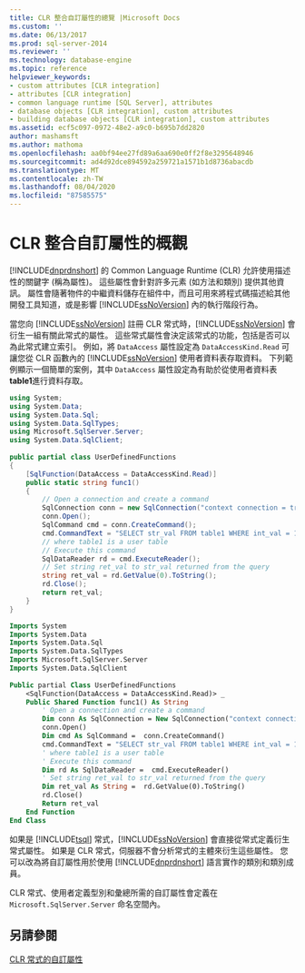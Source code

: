 ```yaml
---
title: CLR 整合自訂屬性的總覽 |Microsoft Docs
ms.custom: ''
ms.date: 06/13/2017
ms.prod: sql-server-2014
ms.reviewer: ''
ms.technology: database-engine
ms.topic: reference
helpviewer_keywords:
- custom attributes [CLR integration]
- attributes [CLR integration]
- common language runtime [SQL Server], attributes
- database objects [CLR integration], custom attributes
- building database objects [CLR integration], custom attributes
ms.assetid: ecf5c097-0972-48e2-a9c0-b695b7dd2820
author: mashamsft
ms.author: mathoma
ms.openlocfilehash: aa0bf94ee27fd89a6aa690e0ff2f8e3295648946
ms.sourcegitcommit: ad4d92dce894592a259721a1571b1d8736abacdb
ms.translationtype: MT
ms.contentlocale: zh-TW
ms.lasthandoff: 08/04/2020
ms.locfileid: "87585575"
---
```

# <a name="overview-of-clr-integration-custom-attributes"></a>CLR 整合自訂屬性的概觀
  [!INCLUDE[dnprdnshort](../../includes/dnprdnshort-md.md)] 的 Common Language Runtime (CLR) 允許使用描述性的關鍵字 (稱為屬性)。 這些屬性會針對許多元素 (如方法和類別) 提供其他資訊。 屬性會隨著物件的中繼資料儲存在組件中，而且可用來將程式碼描述給其他開發工具知道，或是影響 [!INCLUDE[ssNoVersion](../../includes/ssnoversion-md.md)] 內的執行階段行為。  
  
 當您向 [!INCLUDE[ssNoVersion](../../includes/ssnoversion-md.md)] 註冊 CLR 常式時，[!INCLUDE[ssNoVersion](../../includes/ssnoversion-md.md)] 會衍生一組有關此常式的屬性。 這些常式屬性會決定該常式的功能，包括是否可以為此常式建立索引。 例如，將 `DataAccess` 屬性設定為 `DataAccessKind.Read` 可讓您從 CLR 函數內的 [!INCLUDE[ssNoVersion](../../includes/ssnoversion-md.md)] 使用者資料表存取資料。 下列範例顯示一個簡單的案例，其中 `DataAccess` 屬性設定為有助於從使用者資料表**table1**進行資料存取。  
  
```csharp  
using System;  
using System.Data;  
using System.Data.Sql;  
using System.Data.SqlTypes;  
using Microsoft.SqlServer.Server;  
using System.Data.SqlClient;  
  
public partial class UserDefinedFunctions  
{  
    [SqlFunction(DataAccess = DataAccessKind.Read)]  
    public static string func1()  
    {  
        // Open a connection and create a command  
        SqlConnection conn = new SqlConnection("context connection = true");  
        conn.Open();  
        SqlCommand cmd = conn.CreateCommand();  
        cmd.CommandText = "SELECT str_val FROM table1 WHERE int_val = 10";  
        // where table1 is a user table  
        // Execute this command   
        SqlDataReader rd = cmd.ExecuteReader();  
        // Set string ret_val to str_val returned from the query  
        string ret_val = rd.GetValue(0).ToString();  
        rd.Close();  
        return ret_val;  
    }  
}  
```  
  
```vb  
Imports System  
Imports System.Data  
Imports System.Data.Sql  
Imports System.Data.SqlTypes  
Imports Microsoft.SqlServer.Server  
Imports System.Data.SqlClient  
  
Public partial Class UserDefinedFunctions  
    <SqlFunction(DataAccess = DataAccessKind.Read)> _   
    Public Shared Function func1() As String  
        ' Open a connection and create a command  
        Dim conn As SqlConnection = New SqlConnection("context connection = true")   
        conn.Open()  
        Dim cmd As SqlCommand =  conn.CreateCommand()   
        cmd.CommandText = "SELECT str_val FROM table1 WHERE int_val = 10"  
        ' where table1 is a user table  
        ' Execute this command   
        Dim rd As SqlDataReader =  cmd.ExecuteReader()   
        ' Set string ret_val to str_val returned from the query  
        Dim ret_val As String =  rd.GetValue(0).ToString()   
        rd.Close()  
        Return ret_val  
    End Function  
End Class  
```  
  
 如果是 [!INCLUDE[tsql](../../includes/tsql-md.md)] 常式，[!INCLUDE[ssNoVersion](../../includes/ssnoversion-md.md)] 會直接從常式定義衍生常式屬性。 如果是 CLR 常式，伺服器不會分析常式的主體來衍生這些屬性。 您可以改為將自訂屬性用於使用 [!INCLUDE[dnprdnshort](../../includes/dnprdnshort-md.md)] 語言實作的類別和類別成員。  
  
 CLR 常式、使用者定義型別和彙總所需的自訂屬性會定義在 `Microsoft.SqlServer.Server` 命名空間內。  
  
## <a name="see-also"></a>另請參閱  
 [CLR 常式的自訂屬性](../../relational-databases/clr-integration/database-objects/clr-integration-custom-attributes-for-clr-routines.md)  
  
  

